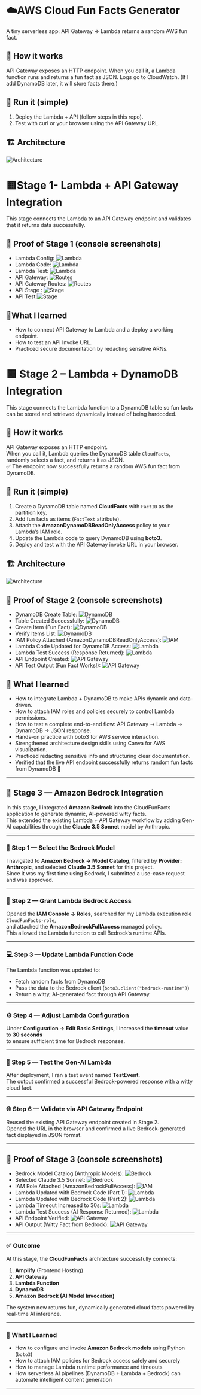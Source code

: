 # ☁️AWS Cloud Fun Facts Generator

A tiny serverless app: API Gateway → Lambda returns a random AWS fun fact.

## 🧠 How it works 
API Gateway exposes an HTTP endpoint. When you call it, a Lambda function runs and returns a fun fact as JSON. Logs go to CloudWatch. (If I add DynamoDB later, it will store facts there.)

## 🚀 Run it (simple)
1) Deploy the Lambda + API (follow steps in this repo).
2) Test with curl or your browser using the API Gateway URL.

## 🏗️ Architecture 
![Architecture](docs/screenshots/01-architecture-stage-1-new.png)

# 🟨Stage 1- Lambda + API Gateway Integration
This stage connects the Lambda to an API Gateway endpoint  and validates that it returns  data successfully.

## 🔧 Proof of Stage 1 (console screenshots)
- Lambda Config: ![Lambda](docs/screenshots/02-lambda-config.png)
- Lambda Code: ![Lambda](docs/screenshots/03-lambda-code.png)
- Lambda Test: ![Lambda](docs/screenshots/04-lambda-test-success.png)
- API Gateway: ![Routes](docs/screenshots/05-api-gateway-config.png)
- API Gateway Routes: ![Routes](docs/screenshots/06-api-gateway-routes.png)
- API Stage : ![Stage](docs/screenshots/07-api-stage-url.png)
- API Test:![Stage](docs/screenshots/08-api-test-success.png)

## 🧩What I learned
- How to connect API Gateway to Lambda and a deploy a working endpoint.
- How to test an API Invoke URL.
- Practiced secure documentation by redacting sensitive ARNs.

# 🟩 Stage 2 – Lambda + DynamoDB Integration  
This stage connects the Lambda function to a DynamoDB table so fun facts can be stored and retrieved dynamically instead of being hardcoded.

## 🧠 How it works  
API Gateway exposes an HTTP endpoint.  
When you call it, Lambda queries the DynamoDB table `CloudFacts`, randomly selects a fact, and returns it as JSON.  
✅ The endpoint now successfully returns a random AWS fun fact from DynamoDB.

## 🚀 Run it (simple)
1. Create a DynamoDB table named **CloudFacts** with `FactID` as the partition key.  
2. Add fun facts as items (`FactText` attribute).  
3. Attach the **AmazonDynamoDBReadOnlyAccess** policy to your Lambda’s IAM role.  
4. Update the Lambda code to query DynamoDB using **boto3**.  
5. Deploy and test with the API Gateway invoke URL in your browser.

## 🏗️ Architecture  
![Architecture](docs/screenshots/09-stage2-architecture.png)

## 🔧 Proof of Stage 2 (console screenshots)
- DynamoDB Create Table: ![DynamoDB](docs/screenshots/09-dynamodb-create-table.png)  
- Table Created Successfully: ![DynamoDB](docs/screenshots/10-dynamodb-table-created.png)  
- Create Item (Fun Fact): ![DynamoDB](docs/screenshots/11-dynamodb-create-item.png)  
- Verify Items List: ![DynamoDB](docs/screenshots/12-dynamodb-items-list.png)  
- IAM Policy Attached (AmazonDynamoDBReadOnlyAccess): ![IAM](docs/screenshots/13-iam-dynamodb-policy.png)  
- Lambda Code Updated for DynamoDB Access: ![Lambda](docs/screenshots/14-lambda-dynamodb-code.png)  
- Lambda Test Success (Response Returned): ![Lambda](docs/screenshots/15-lambda-test-success.png)  
- API Endpoint Created: ![API Gateway](docs/screenshots/16-api-endpoint-success.png)  
- API Test Output (Fun Fact Works!): ![API Gateway](docs/screenshots/17-api-test-output.png)  
 


## 🧩 What I learned
- How to integrate Lambda + DynamoDB to make APIs dynamic and data-driven.  
- How to attach IAM roles and policies securely to control Lambda permissions.  
- How to test a complete end-to-end flow: API Gateway → Lambda → DynamoDB → JSON response.  
- Hands-on practice with boto3 for AWS service interaction.  
- Strengthened architecture design skills using Canva for AWS visualization.  
- Practiced redacting sensitive info and structuring clear documentation.  
- Verified that the live API endpoint successfully returns random fun facts from DynamoDB 🎉

---

## 🧠 Stage 3 — Amazon Bedrock Integration

In this stage, I integrated **Amazon Bedrock** into the CloudFunFacts application to generate dynamic, AI-powered witty facts.  
This extended the existing Lambda + API Gateway workflow by adding Gen-AI capabilities through the **Claude 3.5 Sonnet** model by Anthropic.

---

### 🧩 Step 1 — Select the Bedrock Model

I navigated to **Amazon Bedrock → Model Catalog**, filtered by **Provider: Anthropic**, and selected **Claude 3.5 Sonnet** for this project.  
Since it was my first time using Bedrock, I submitted a use-case request and was approved.

---

### 🔐 Step 2 — Grant Lambda Bedrock Access

Opened the **IAM Console → Roles**, searched for my Lambda execution role `CloudFunFacts-role`,  
and attached the **AmazonBedrockFullAccess** managed policy.  
This allowed the Lambda function to call Bedrock’s runtime APIs.

---

### 💻 Step 3 — Update Lambda Function Code

The Lambda function was updated to:  
- Fetch random facts from DynamoDB  
- Pass the data to the Bedrock client (`boto3.client("bedrock-runtime")`)  
- Return a witty, AI-generated fact through API Gateway  

---

### ⚙️ Step 4 — Adjust Lambda Configuration

Under **Configuration → Edit Basic Settings**, I increased the **timeout** value to **30 seconds**  
to ensure sufficient time for Bedrock responses.

---

### 🧪 Step 5 — Test the Gen-AI Lambda

After deployment, I ran a test event named **TestEvent**.  
The output confirmed a successful Bedrock-powered response with a witty cloud fact.

---

### 🌐 Step 6 — Validate via API Gateway Endpoint

Reused the existing API Gateway endpoint created in Stage 2.  
Opened the URL in the browser and confirmed a live Bedrock-generated fact displayed in JSON format.

---

## 🧾 Proof of Stage 3 (console screenshots)

- Bedrock Model Catalog (Anthropic Models): ![Bedrock](docs/screenshots/18-bedrock-model-catalog.png)
- Selected Claude 3.5 Sonnet: ![Bedrock](docs/screenshots/19-bedrock-select-claude-sonnet.png)
- IAM Role Attached (AmazonBedrockFullAccess): ![IAM](docs/screenshots/20-iam-bedrock-policy-attach.png)
- Lambda Updated with Bedrock Code (Part 1): ![Lambda](docs/screenshots/21-lambda-bedrock-function-code-1.png)
- Lambda Updated with Bedrock Code (Part 2): ![Lambda](docs/screenshots/21-lambda-bedrock-function-code-2.png)
- Lambda Timeout Increased to 30s: ![Lambda](docs/screenshots/22-lambda-timeout-update.png)
- Lambda Test Success (AI Response Returned): ![Lambda](docs/screenshots/23-lambda-test-success.png)
- API Endpoint Verified: ![API Gateway](docs/screenshots/16-api-endpoint-success.png)
- API Output (Witty Fact from Bedrock): ![API Gateway](docs/screenshots/24-api-bedrock-response.png)

---

### ✅ Outcome

At this stage, the **CloudFunFacts** architecture successfully connects:

1. **Amplify** (Frontend Hosting)  
2. **API Gateway**  
3. **Lambda Function**  
4. **DynamoDB**  
5. **Amazon Bedrock (AI Model Invocation)**  

The system now returns fun, dynamically generated cloud facts powered by real-time AI inference.

---

### 🧭 What I Learned

- How to configure and invoke **Amazon Bedrock models** using Python (`boto3`)  
- How to attach IAM policies for Bedrock access safely and securely  
- How to manage Lambda runtime performance and timeouts  
- How serverless AI pipelines (DynamoDB + Lambda + Bedrock) can automate intelligent content generation  

---

